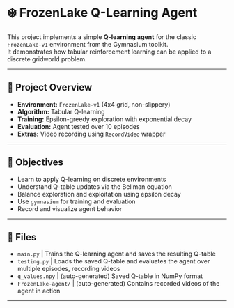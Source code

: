 # ❄️ FrozenLake Q-Learning Agent

This project implements a simple **Q-learning agent** for the classic `FrozenLake-v1` environment from the Gymnasium toolkit.  
It demonstrates how tabular reinforcement learning can be applied to a discrete gridworld problem.

---

## 📌 Project Overview

- **Environment:** `FrozenLake-v1` (4x4 grid, non-slippery)
- **Algorithm:** Tabular Q-learning
- **Training:** Epsilon-greedy exploration with exponential decay
- **Evaluation:** Agent tested over 10 episodes
- **Extras:** Video recording using `RecordVideo` wrapper

---

## 🎯 Objectives

- Learn to apply Q-learning on discrete environments
- Understand Q-table updates via the Bellman equation
- Balance exploration and exploitation using epsilon decay
- Use `gymnasium` for training and evaluation
- Record and visualize agent behavior

---

## 📁 Files

 - `main.py`    | Trains the Q-learning agent and saves the resulting Q-table 
 - `testing.py` | Loads the saved Q-table and evaluates the agent over multiple episodes, recording videos 
 - `q_values.npy` | (auto-generated) Saved Q-table in NumPy format 
 - `FrozenLake-agent/` | (auto-generated) Contains recorded videos of the agent in action 

---


